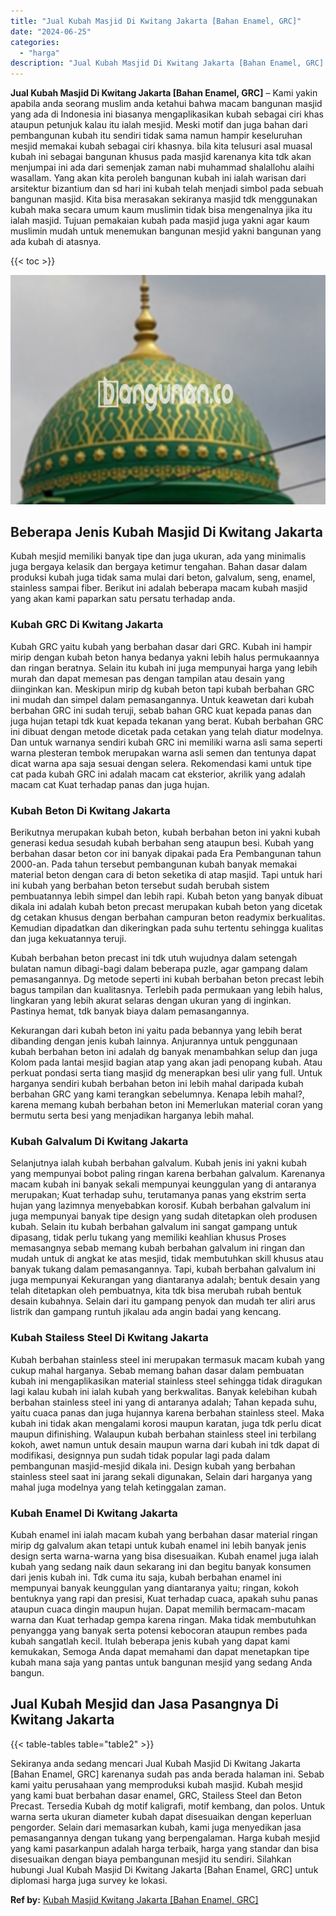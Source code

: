 ```yaml
---
title: "Jual Kubah Masjid Di Kwitang Jakarta [Bahan Enamel, GRC]"
date: "2024-06-25"
categories: 
  - "harga"
description: "Jual Kubah Masjid Di Kwitang Jakarta [Bahan Enamel, GRC]. Sekiranya anda sedang mencari Jual Kubah Masjid Di Kwitang Jakarta [Bahan Enamel, GRC] karenanya..."
---
```


**Jual Kubah Masjid Di Kwitang Jakarta \[Bahan Enamel, GRC\]** – Kami yakin apabila anda seorang muslim anda ketahui bahwa macam bangunan masjid yang ada di Indonesia ini biasanya mengaplikasikan kubah sebagai ciri khas ataupun petunjuk kalau itu ialah mesjid. Meski motif dan juga bahan dari pembangunan kubah itu sendiri tidak sama namun hampir keseluruhan mesjid memakai kubah sebagai ciri khasnya. bila kita telusuri asal muasal kubah ini sebagai bangunan khusus pada masjid karenanya kita tdk akan menjumpai ini ada dari semenjak zaman nabi muhammad shalallohu alaihi wasallam. Yang akan kita peroleh bangunan kubah ini ialah warisan dari arsitektur bizantium dan sd hari ini kubah telah menjadi simbol pada sebuah bangunan masjid. Kita bisa merasakan sekiranya masjid tdk menggunakan kubah maka secara umum kaum muslimin tidak bisa mengenalnya jika itu ialah masjid. Tujuan pemakaian kubah pada masjid juga yakni agar kaum muslimin mudah untuk menemukan bangunan mesjid yakni bangunan yang ada kubah di atasnya.

{{< toc >}}

![Jual Kubah Masjid Di Kwitang Jakarta [Bahan Enamel, GRC]](/images/jual-kubah-masjid-21.png)

## Beberapa Jenis Kubah Masjid Di Kwitang Jakarta

Kubah mesjid memiliki banyak tipe dan juga ukuran, ada yang minimalis juga bergaya kelasik dan bergaya ketimur tengahan. Bahan dasar dalam produksi kubah juga tidak sama mulai dari beton, galvalum, seng, enamel, stainless sampai fiber. Berikut ini adalah beberapa macam kubah masjid yang akan kami paparkan satu persatu terhadap anda.

### Kubah GRC Di Kwitang Jakarta

Kubah GRC yaitu kubah yang berbahan dasar dari GRC. Kubah ini hampir mirip dengan kubah beton hanya bedanya yakni lebih halus permukaannya dan ringan beratnya. Selain itu kubah ini juga mempunyai harga yang lebih murah dan dapat memesan pas dengan tampilan atau desain yang diinginkan kan. Meskipun mirip dg kubah beton tapi kubah berbahan GRC ini mudah dan simpel dalam pemasangannya. Untuk keawetan dari kubah berbahan GRC ini sudah teruji, sebab bahan GRC kuat kepada panas dan juga hujan tetapi tdk kuat kepada tekanan yang berat. Kubah berbahan GRC ini dibuat dengan metode dicetak pada cetakan yang telah diatur modelnya. Dan untuk warnanya sendiri kubah GRC ini memiliki warna asli sama seperti warna plesteran tembok merupakan warna asli semen dan tentunya dapat dicat warna apa saja sesuai dengan selera. Rekomendasi kami untuk tipe cat pada kubah GRC ini adalah macam cat eksterior, akrilik yang adalah macam cat Kuat terhadap panas dan juga hujan.

### Kubah Beton Di Kwitang Jakarta

Berikutnya merupakan kubah beton, kubah berbahan beton ini yakni kubah generasi kedua sesudah kubah berbahan seng ataupun besi. Kubah yang berbahan dasar beton cor ini banyak dipakai pada Era Pembangunan tahun 2000-an. Pada tahun tersebut pembangunan kubah banyak memakai material beton dengan cara di beton seketika di atap masjid. Tapi untuk hari ini kubah yang berbahan beton tersebut sudah berubah sistem pembuatannya lebih simpel dan lebih rapi. Kubah beton yang banyak dibuat dikala ini adalah kubah beton precast merupakan kubah beton yang dicetak dg cetakan khusus dengan berbahan campuran beton readymix berkualitas. Kemudian dipadatkan dan dikeringkan pada suhu tertentu sehingga kualitas dan juga kekuatannya teruji.

Kubah berbahan beton precast ini tdk utuh wujudnya dalam setengah bulatan namun dibagi-bagi dalam beberapa puzle, agar gampang dalam pemasangannya. Dg metode seperti ini kubah berbahan beton precast lebih bagus tampilan dan kualitasnya. Terlebih pada permukaan yang lebih halus, lingkaran yang lebih akurat selaras dengan ukuran yang di inginkan. Pastinya hemat, tdk banyak biaya dalam pemasangannya.

Kekurangan dari kubah beton ini yaitu pada bebannya yang lebih berat dibanding dengan jenis kubah lainnya. Anjurannya untuk penggunaan kubah berbahan beton ini adalah dg banyak menambahkan selup dan juga Kolom pada lantai mesjid bagian atap yang akan jadi penopang kubah. Atau perkuat pondasi serta tiang masjid dg menerapkan besi ulir yang full. Untuk harganya sendiri kubah berbahan beton ini lebih mahal daripada kubah berbahan GRC yang kami terangkan sebelumnya. Kenapa lebih mahal?, karena memang kubah berbahan beton ini Memerlukan material coran yang bermutu serta besi yang menjadikan harganya lebih mahal.

### Kubah Galvalum Di Kwitang Jakarta

Selanjutnya ialah kubah berbahan galvalum. Kubah jenis ini yakni kubah yang mempunyai bobot paling ringan karena berbahan galvalum. Karenanya macam kubah ini banyak sekali mempunyai keunggulan yang di antaranya merupakan; Kuat terhadap suhu, terutamanya panas yang ekstrim serta hujan yang lazimnya menyebabkan korosif. Kubah berbahan galvalum ini juga mempunyai banyak tipe design yang sudah ditetapkan oleh produsen kubah. Selain itu kubah berbahan galvalum ini sangat gampang untuk dipasang, tidak perlu tukang yang memiliki keahlian khusus Proses memasangnya sebab memang kubah berbahan galvalum ini ringan dan mudah untuk di angkat ke atas mesjid, tidak membutuhkan skill khusus atau banyak tukang dalam pemasangannya. Tapi, kubah berbahan galvalum ini juga mempunyai Kekurangan yang diantaranya adalah; bentuk desain yang telah ditetapkan oleh pembuatnya, kita tdk bisa merubah rubah bentuk desain kubahnya. Selain dari itu gampang penyok dan mudah ter aliri arus listrik dan gampang runtuh jikalau ada angin badai yang kencang.

### Kubah Stailess Steel Di Kwitang Jakarta

Kubah berbahan stainless steel ini merupakan termasuk macam kubah yang cukup mahal harganya. Sebab memang bahan dasar dalam pembuatan kubah ini mengaplikasikan material stainless steel sehingga tidak diragukan lagi kalau kubah ini ialah kubah yang berkwalitas. Banyak kelebihan kubah berbahan stainless steel ini yang di antaranya adalah; Tahan kepada suhu, yaitu cuaca panas dan juga hujannya karena berbahan stainless steel. Maka kubah ini tidak akan mengalami korosi maupun karatan, juga tdk perlu dicat maupun difinishing. Walaupun kubah berbahan stainless steel ini terbilang kokoh, awet namun untuk desain maupun warna dari kubah ini tdk dapat di modifikasi, designnya pun sudah tidak popular lagi pada dalam pembangunan masjid-mesjid dikala ini. Design kubah yang berbahan stainless steel saat ini jarang sekali digunakan, Selain dari harganya yang mahal juga modelnya yang telah ketinggalan zaman.

### Kubah Enamel Di Kwitang Jakarta

Kubah enamel ini ialah macam kubah yang berbahan dasar material ringan mirip dg galvalum akan tetapi untuk kubah enamel ini lebih banyak jenis design serta warna-warna yang bisa disesuaikan. Kubah enamel juga ialah kubah yang sedang naik daun sekarang ini dan begitu banyak konsumen dari jenis kubah ini. Tdk cuma itu saja, kubah berbahan enamel ini mempunyai banyak keunggulan yang diantaranya yaitu; ringan, kokoh bentuknya yang rapi dan presisi, Kuat terhadap cuaca, apakah suhu panas ataupun cuaca dingin maupun hujan. Dapat memilih bermacam-macam warna dan Kuat terhadap gempa karena ringan. Maka tidak membutuhkan penyangga yang banyak serta potensi kebocoran ataupun rembes pada kubah sangatlah kecil. Itulah beberapa jenis kubah yang dapat kami kemukakan, Semoga Anda dapat memahami dan dapat menetapkan tipe kubah mana saja yang pantas untuk bangunan mesjid yang sedang Anda bangun.

## Jual Kubah Mesjid dan Jasa Pasangnya Di Kwitang Jakarta

{{< table-tables table="table2" >}}

Sekiranya anda sedang mencari Jual Kubah Masjid Di Kwitang Jakarta \[Bahan Enamel, GRC\] karenanya sudah pas anda berada halaman ini. Sebab kami yaitu perusahaan yang memproduksi kubah masjid. Kubah mesjid yang kami buat berbahan dasar enamel, GRC, Stailess Steel dan Beton Precast. Tersedia Kubah dg motif kaligrafi, motif kembang, dan polos. Untuk warna serta ukuran diameter kubah dapat disesuaikan dengan keperluan pengorder. Selain dari memasarkan kubah, kami juga menyedikan jasa pemasangannya dengan tukang yang berpengalaman. Harga kubah mesjid yang kami pasarkanpun adalah harga terbaik, harga yang standar dan bisa disesuaikan dengan biaya pembangunan mesjid itu sendiri. Silahkan hubungi Jual Kubah Masjid Di Kwitang Jakarta \[Bahan Enamel, GRC\] untuk diplomasi harga juga survey ke lokasi.

**Ref by:** [Kubah Masjid Kwitang Jakarta [Bahan Enamel, GRC]](https://id.wikipedia.org/wiki/Kubah)
